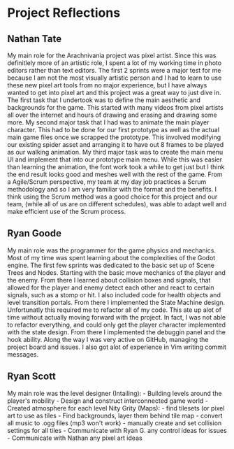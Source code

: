 # Project Reflections

## Nathan Tate
My main role for the Arachnivania project was pixel artist. Since this was definitlely more of an artistic role, I spent a lot of my working time in photo editors rather than text editors. The first 2 sprints were a major test for me because I am not the most visually artistic person and I had to learn to use these new pixel art tools from no major experience, but I have always wanted to get into pixel art and this project was a great way to just dive in. The first task that I undertook was to define the main aesthetic and backgrounds for the game. This started with many videos from pixel artists all over the internet and hours of drawing and erasing and drawing some more. My second major task that I had was to animate the main player character. This had to be done for our first prototype as well as the actual main game files once we scrapped the prototype. This involved modifying our existing spider asset and arranging it to have out 8 frames to be played as our walking animation. My third major task was to create the main menu UI and implement that into our prototype main menu. While this was easier than learning the animation, the font work took a while to get just but I think the end result looks good and meshes well with the rest of the game. From a Agile/Scrum perspective, my team at my day job practices a Scrum methodology and so I am very familiar with the format and the benefits. I think using the Scrum method was a good choice for this project and our team, (while all of us are on different schedules), was able to adapt well and make efficient use of the Scrum process.

## Ryan Goode

My main role was the programmer for the game physics and mechanics. Most of my time was spent learning about the complexities of the Godot engine. The first few sprints was dedicated to the basic set up of Scene Trees and Nodes. Starting with the basic move mechanics of the player and the enemy. From there I learned about collision boxes and signals, that allowed for the player and enemy detect each other and react to certain signals, such as a stomp or hit. I also included code for health objects and level transition portals. From there I implemented the State Machine design. Unfortunatly this required me to refactor all of my code. This ate up alot of time without actually moving forward with the project. In fact, I was not able to refactor everything, and could only get the player character implemented with the state design. From there I implemented the debuggin panel and the hook ability. Along the way I was very active on GitHub, managing the project board and issues. I also got alot of experience in Vim writing commit messages. 

## Ryan Scott

My main role was the level designer (Intailing):
	- Building levels around the player's mobility
	- Design and construct interconnected game world
	- Created atmosphere for each level
Nity Grity (Maps):
	- find tilesets (or pixel art to use as tiles
	- Find backgrounds, layer them behind tile map
	- convert all music to .ogg files (mp3 won't work)
	- manually create and set collision settings for all tiles
	- Communicate with Ryan G. any control ideas for issues
	- Communicate with Nathan any pixel art ideas

	
